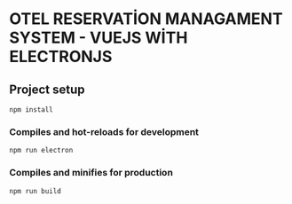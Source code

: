 # OTEL RESERVATİON MANAGAMENT SYSTEM - VUEJS WİTH ELECTRONJS

## Project setup
```
npm install
```

### Compiles and hot-reloads for development
```
npm run electron
```

### Compiles and minifies for production
```
npm run build
```
